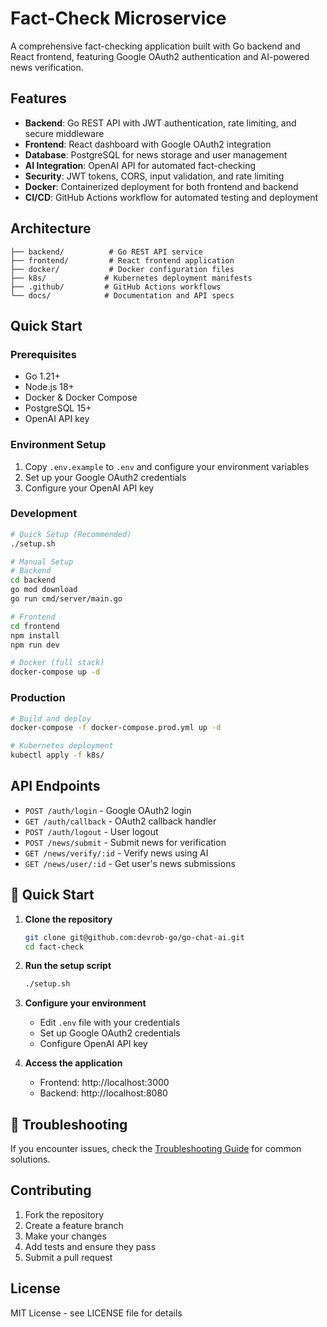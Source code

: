 # Fact-Check Microservice

A comprehensive fact-checking application built with Go backend and React frontend, featuring Google OAuth2 authentication and AI-powered news verification.

## Features

- **Backend**: Go REST API with JWT authentication, rate limiting, and secure middleware
- **Frontend**: React dashboard with Google OAuth2 integration
- **Database**: PostgreSQL for news storage and user management
- **AI Integration**: OpenAI API for automated fact-checking
- **Security**: JWT tokens, CORS, input validation, and rate limiting
- **Docker**: Containerized deployment for both frontend and backend
- **CI/CD**: GitHub Actions workflow for automated testing and deployment

## Architecture

```
├── backend/          # Go REST API service
├── frontend/         # React frontend application
├── docker/           # Docker configuration files
├── k8s/             # Kubernetes deployment manifests
├── .github/         # GitHub Actions workflows
└── docs/            # Documentation and API specs
```

## Quick Start

### Prerequisites
- Go 1.21+
- Node.js 18+
- Docker & Docker Compose
- PostgreSQL 15+
- OpenAI API key

### Environment Setup
1. Copy `.env.example` to `.env` and configure your environment variables
2. Set up your Google OAuth2 credentials
3. Configure your OpenAI API key

### Development
```bash
# Quick Setup (Recommended)
./setup.sh

# Manual Setup
# Backend
cd backend
go mod download
go run cmd/server/main.go

# Frontend
cd frontend
npm install
npm run dev

# Docker (full stack)
docker-compose up -d
```

### Production
```bash
# Build and deploy
docker-compose -f docker-compose.prod.yml up -d

# Kubernetes deployment
kubectl apply -f k8s/
```

## API Endpoints

- `POST /auth/login` - Google OAuth2 login
- `GET /auth/callback` - OAuth2 callback handler
- `POST /auth/logout` - User logout
- `POST /news/submit` - Submit news for verification
- `GET /news/verify/:id` - Verify news using AI
- `GET /news/user/:id` - Get user's news submissions

## 🚀 Quick Start

1. **Clone the repository**
   ```bash
   git clone git@github.com:devrob-go/go-chat-ai.git
   cd fact-check
   ```

2. **Run the setup script**
   ```bash
   ./setup.sh
   ```

3. **Configure your environment**
   - Edit `.env` file with your credentials
   - Set up Google OAuth2 credentials
   - Configure OpenAI API key

4. **Access the application**
   - Frontend: http://localhost:3000
   - Backend: http://localhost:8080

## 🔧 Troubleshooting

If you encounter issues, check the [Troubleshooting Guide](TROUBLESHOOTING.md) for common solutions.

## Contributing

1. Fork the repository
2. Create a feature branch
3. Make your changes
4. Add tests and ensure they pass
5. Submit a pull request

## License

MIT License - see LICENSE file for details
